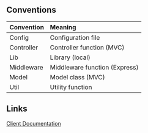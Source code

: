 ## Conventions

| Convention | Meaning                       |
| :--------- | :---------------------------- |
| Config     | Configuration file            |
| Controller | Controller function (MVC)     |
| Lib        | Library (local)               |
| Middleware | Middleware function (Express) |
| Model      | Model class (MVC)             |
| Util       | Utility function              |

## Links

[Client Documentation](https://fictional-chainsaw-8092472b.pages.github.io/client/docs/TypeDoc/)
